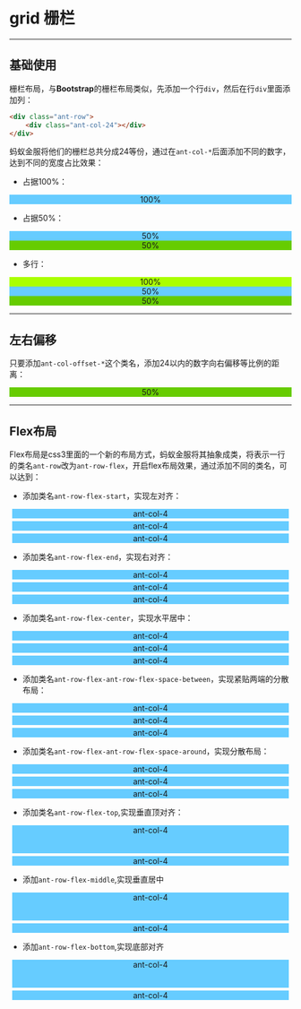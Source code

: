 # grid 栅栏
---

## 基础使用
栅栏布局，与**Bootstrap**的栅栏布局类似，先添加一个行`div`，然后在行`div`里面添加列：
```html
<div class="ant-row">
	<div class="ant-col-24"></div>
</div>
```
蚂蚁金服将他们的栅栏总共分成24等份，通过在`ant-col-*`后面添加不同的数字，达到不同的宽度占比效果：
* 占据100%：
<div class="doc-views">
<div class="ant-row">
	<div class="ant-col-24" style="text-align:center;background:#6cf">100%</div>
</div>
</div>

* 占据50%：
<div class="doc-views">
<div class="ant-row">
	<div class="ant-col-12" style="text-align:center;background:#6cf">50%</div>
	<div class="ant-col-12" style="text-align:center;background:#6c0">50%</div>
</div>
</div>

* 多行：
<div class="doc-views">
<div class="ant-row">
	<div class="ant-col-24" style="text-align:center;background:#af0">100%</div>
</div>
<div class="ant-row">
	<div class="ant-col-12" style="text-align:center;background:#6cf">50%</div>
	<div class="ant-col-12" style="text-align:center;background:#6c0">50%</div>
</div>
</div>

---

## 左右偏移
只要添加`ant-col-offset-*`这个类名，添加24以内的数字向右偏移等比例的距离：
<div class="doc-views">
<div class="ant-row">
	<div class="ant-col-12 ant-col-offset-6" style="text-align:center;background:#6c0">50%</div>
</div>
</div>

---

## Flex布局
Flex布局是css3里面的一个新的布局方式，蚂蚁金服将其抽象成类，将表示一行的类名`ant-row`改为`ant-row-flex`，开启flex布局效果，通过添加不同的类名，可以达到：
* 添加类名`ant-row-flex-start`，实现左对齐：
<div class="doc-views">
<div class="ant-row-flex ant-row-flex-start">
	<div class="ant-col-4" style="text-align:center;background:#6cf;margin:5px">ant-col-4</div>
	<div class="ant-col-4" style="text-align:center;background:#6cf;margin:5px">ant-col-4</div>
	<div class="ant-col-4" style="text-align:center;background:#6cf;margin:5px">ant-col-4</div>
</div>
</div>

* 添加类名`ant-row-flex-end`，实现右对齐：
<div class="doc-views">
<div class="ant-row-flex ant-row-flex-end">
	<div class="ant-col-4" style="text-align:center;background:#6cf;margin:5px">ant-col-4</div>
	<div class="ant-col-4" style="text-align:center;background:#6cf;margin:5px">ant-col-4</div>
	<div class="ant-col-4" style="text-align:center;background:#6cf;margin:5px">ant-col-4</div>
</div>
</div>

* 添加类名`ant-row-flex-center`，实现水平居中：
<div class="doc-views">
<div class="ant-row-flex ant-row-flex-center">
	<div class="ant-col-4" style="text-align:center;background:#6cf;margin:5px">ant-col-4</div>
	<div class="ant-col-4" style="text-align:center;background:#6cf;margin:5px">ant-col-4</div>
	<div class="ant-col-4" style="text-align:center;background:#6cf;margin:5px">ant-col-4</div>
</div>
</div>

* 添加类名`ant-row-flex-ant-row-flex-space-between`，实现紧贴两端的分散布局：
<div class="doc-views">
<div class="ant-row-flex ant-row-flex-space-between">
	<div class="ant-col-4" style="text-align:center;background:#6cf;margin:5px">ant-col-4</div>
	<div class="ant-col-4" style="text-align:center;background:#6cf;margin:5px">ant-col-4</div>
	<div class="ant-col-4" style="text-align:center;background:#6cf;margin:5px">ant-col-4</div>
</div>
</div>

* 添加类名`ant-row-flex-ant-row-flex-space-around`，实现分散布局：
<div class="doc-views">
<div class="ant-row-flex ant-row-flex-space-around">
	<div class="ant-col-4" style="text-align:center;background:#6cf;margin:5px">ant-col-4</div>
	<div class="ant-col-4" style="text-align:center;background:#6cf;margin:5px">ant-col-4</div>
	<div class="ant-col-4" style="text-align:center;background:#6cf;margin:5px">ant-col-4</div>
</div>
</div>

* 添加类名`ant-row-flex-top`,实现垂直顶对齐：
<div class="doc-views">
<div class="ant-row-flex ant-row-flex-top">
	<div class="ant-col-4" style="text-align:center;background:#6cf;margin:5px;height:50px">ant-col-4</div>
	<div class="ant-col-4" style="text-align:center;background:#6cf;margin:5px">ant-col-4</div>
</div>
</div>

* 添加`ant-row-flex-middle`,实现垂直居中
<div class="doc-views">
<div class="ant-row-flex ant-row-flex-middle">
	<div class="ant-col-4" style="text-align:center;background:#6cf;margin:5px;height:50px">ant-col-4</div>
	<div class="ant-col-4" style="text-align:center;background:#6cf;margin:5px">ant-col-4</div>
</div>
</div>

* 添加`ant-row-flex-bottom`,实现底部对齐
<div class="doc-views">
<div class="ant-row-flex ant-row-flex-bottom">
	<div class="ant-col-4" style="text-align:center;background:#6cf;margin:5px;height:50px">ant-col-4</div>
	<div class="ant-col-4" style="text-align:center;background:#6cf;margin:5px">ant-col-4</div>
</div>
</div>
